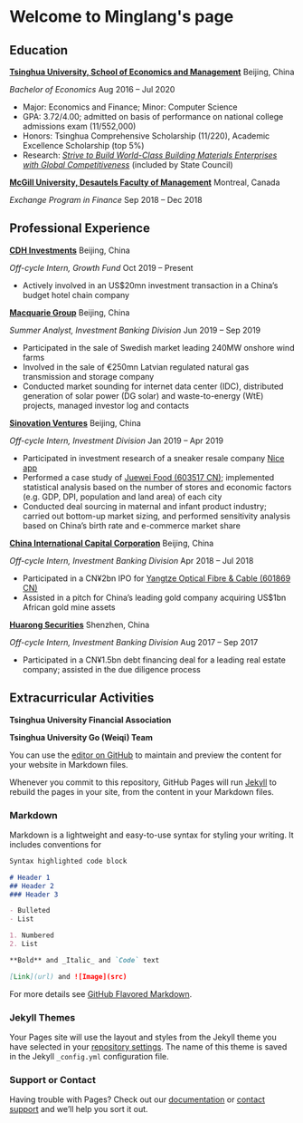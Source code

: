# Welcome to Minglang's page

## Education
**[Tsinghua University, School of Economics and Management](https://www.sem.tsinghua.edu.cn/en/)** Beijing, China

_Bachelor of Economics_ Aug 2016 – Jul 2020

- Major: Economics and Finance; Minor: Computer Science
- GPA: 3.72/4.00; admitted on basis of performance on national college admissions exam (11/552,000)
- Honors: Tsinghua Comprehensive Scholarship (11/220), Academic Excellence Scholarship (top 5%)
- Research: _[Strive to Build World-Class Building Materials Enterprises with Global Competitiveness](http://en.drc.gov.cn/2019-06/04/content_37477081.htm)_ (included by State Council)

**[McGill University, Desautels Faculty of Management](https://www.mcgill.ca/desautels/)** Montreal, Canada

_Exchange Program in Finance_ Sep 2018 – Dec 2018

## Professional Experience

**[CDH Investments](http://www.cdhfund.com/index.php?m=content&c=index&a=english_index)** Beijing, China

_Off-cycle Intern, Growth Fund_ Oct 2019 – Present

- Actively involved in an US$20mn investment transaction in a China’s budget hotel chain company

**[Macquarie Group](https://www.macquarie.com/hk/en.html)** Beijing, China

_Summer Analyst, Investment Banking Division_ Jun 2019 – Sep 2019

- Participated in the sale of Swedish market leading 240MW onshore wind farms
- Involved in the sale of €250mn Latvian regulated natural gas transmission and storage company
- Conducted market sounding for internet data center (IDC), distributed generation of solar power (DG solar) and waste-to-energy (WtE) projects, managed investor log and contacts

**[Sinovation Ventures](http://www.sinovationventures.com/)** Beijing, China

_Off-cycle Intern, Investment Division_ Jan 2019 – Apr 2019

- Participated in investment research of a sneaker resale company [Nice app](http://www.oneniceapp.com/)
- Performed a case study of [Juewei Food (603517 CN)](https://www.juewei.cn/); implemented statistical analysis based on the number of stores and economic factors (e.g. GDP, DPI, population and land area) of each city
- Conducted deal sourcing in maternal and infant product industry; carried out bottom-up market sizing, and performed sensitivity
analysis based on China’s birth rate and e-commerce market share

**[China International Capital Corporation](https://en.cicc.com/)** Beijing, China

_Off-cycle Intern, Investment Banking Division_ Apr 2018 – Jul 2018

- Participated in a CN¥2bn IPO for [Yangtze Optical Fibre & Cable (601869 CN)]()
- Assisted in a pitch for China’s leading gold company acquiring US$1bn African gold mine assets

**[Huarong Securities](http://www.hrsec.com.cn/main/index/index.shtml)** Shenzhen, China

_Off-cycle Intern, Investment Banking Division_ Aug 2017 – Sep 2017

- Participated in a CN¥1.5bn debt financing deal for a leading real estate company; assisted in the due diligence process

## Extracurricular Activities

**Tsinghua University Financial Association**

**Tsinghua University Go (Weiqi) Team**






















You can use the [editor on GitHub](https://github.com/yangml16/minglang.cv/edit/master/index.md) to maintain and preview the content for your website in Markdown files.

Whenever you commit to this repository, GitHub Pages will run [Jekyll](https://jekyllrb.com/) to rebuild the pages in your site, from the content in your Markdown files.

### Markdown

Markdown is a lightweight and easy-to-use syntax for styling your writing. It includes conventions for

```markdown
Syntax highlighted code block

# Header 1
## Header 2
### Header 3

- Bulleted
- List

1. Numbered
2. List

**Bold** and _Italic_ and `Code` text

[Link](url) and ![Image](src)
```

For more details see [GitHub Flavored Markdown](https://guides.github.com/features/mastering-markdown/).

### Jekyll Themes

Your Pages site will use the layout and styles from the Jekyll theme you have selected in your [repository settings](https://github.com/yangml16/minglang.cv/settings). The name of this theme is saved in the Jekyll `_config.yml` configuration file.

### Support or Contact

Having trouble with Pages? Check out our [documentation](https://help.github.com/categories/github-pages-basics/) or [contact support](https://github.com/contact) and we’ll help you sort it out.
